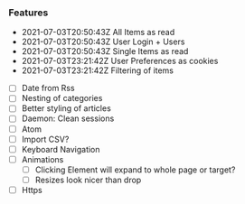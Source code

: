 ### Features

- 2021-07-03T20:50:43Z All Items as read
- 2021-07-03T20:50:43Z User Login + Users
- 2021-07-03T20:50:43Z Single Items as read
- 2021-07-03T23:21:42Z User Preferences as cookies
- 2021-07-03T23:21:42Z Filtering of items
- [ ] Date from Rss
- [ ] Nesting of categories
- [ ] Better styling of articles
- [ ] Daemon: Clean sessions
- [ ] Atom
- [ ] Import CSV?
- [ ] Keyboard Navigation
- [ ] Animations
  - [ ] Clicking Element will expand to whole page or target?
  - [ ] Resizes look nicer than drop
- [ ] Https
